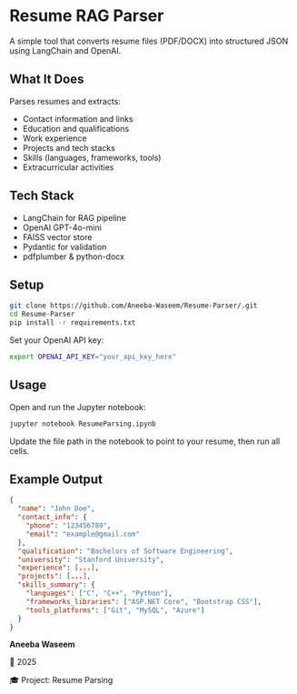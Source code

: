 # Resume RAG Parser

A simple tool that converts resume files (PDF/DOCX) into structured JSON using LangChain and OpenAI.

## What It Does

Parses resumes and extracts:
- Contact information and links
- Education and qualifications
- Work experience
- Projects and tech stacks
- Skills (languages, frameworks, tools)
- Extracurricular activities

## Tech Stack

- LangChain for RAG pipeline
- OpenAI GPT-4o-mini
- FAISS vector store
- Pydantic for validation
- pdfplumber & python-docx

## Setup

```bash
git clone https://github.com/Aneeba-Waseem/Resume-Parser/.git
cd Resume-Parser
pip install -r requirements.txt
```

Set your OpenAI API key:
```bash
export OPENAI_API_KEY="your_api_key_here"
```

## Usage

Open and run the Jupyter notebook:
```bash
jupyter notebook ResumeParsing.ipynb
```

Update the file path in the notebook to point to your resume, then run all cells.

## Example Output

```json
{
  "name": "John Doe",
  "contact_info": {
    "phone": "123456789",
    "email": "example@gmail.com"
  },
  "qualification": "Bachelors of Software Engineering",
  "university": "Stanford University",
  "experience": [...],
  "projects": [...],
  "skills_summary": {
    "languages": ["C", "C++", "Python"],
    "frameworks_libraries": ["ASP.NET Core", "Bootstrap CSS"],
    "tools_platforms": ["Git", "MySQL", "Azure"]
  }
}
```

**Aneeba Waseem** 

📅 2025

🎓 Project: Resume Parsing
